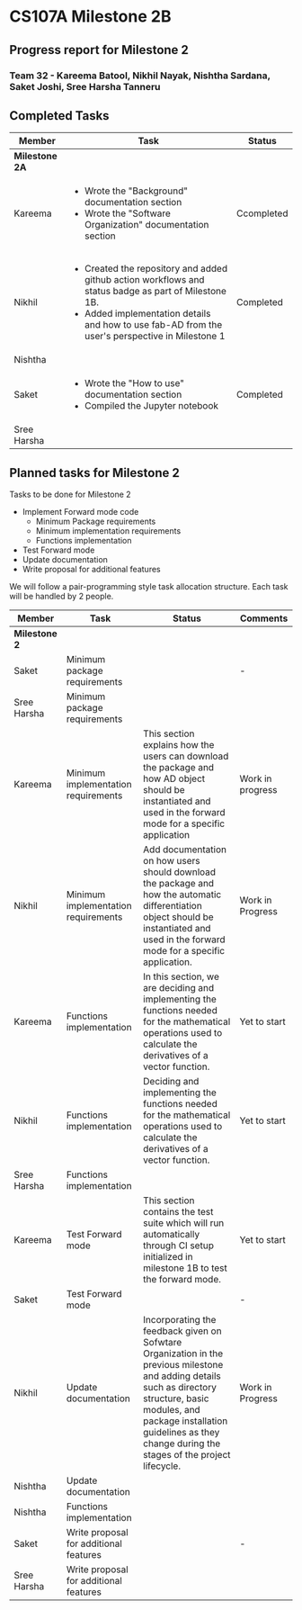 # CS107A Milestone 2B
## Progress report for Milestone 2
### Team 32 - Kareema Batool, Nikhil Nayak, Nishtha Sardana, Saket Joshi, Sree Harsha Tanneru

## Completed Tasks

| **Member**       | **Task**                                                                                                                                                                                                                      | **Status** |
|------------------|-------------------------------------------------------------------------------------------------------------------------------------------------------------------------------------------------------------------------------|------------|
| **Milestone 2A** |                                                                                                                                                                                                                               |            |
| Kareema          | <ul><li> Wrote the "Background" documentation section </li><li> Wrote the "Software Organization" documentation section</li></ul> | Ccompleted          |
| Nikhil           | <ul><li> Created the repository and added github action workflows and status badge as part of Milestone 1B. </li><li> Added implementation details and how to use fab-AD from the user's perspective in Milestone 1</li></ul> | Completed  |
| Nishtha          |                                                                                                                                                                                                                               |            |
| Saket            | <ul><li> Wrote the "How to use" documentation section </li><li> Compiled the Jupyter notebook </li></ul>                                                                                                                      | Completed  |
| Sree Harsha      |                                                                                                                                                                                                                               |            |

## Planned tasks for Milestone 2

Tasks to be done for Milestone 2
* Implement Forward mode code
  * Minimum Package requirements
  * Minimum implementation requirements
  * Functions implementation
* Test Forward mode
* Update documentation
* Write proposal for additional features

We will follow a pair-programming style task allocation structure. Each task will be handled by 2 people.

| **Member**      | **Task**         | **Status**                                                                                                                                                                                                                                      | **Comments**     |
|-----------------|------------------|-------------------------------------------------------------------------------------------------------------------------------------------------------------------------------------------------------------------------------------------------|------------------|
| **Milestone 2** |                  |                                                                                                                                                                                                                                                 |                  |
| Saket           | Minimum package requirements |                                                                                                                                                                                                                                                 | -                |
| Sree Harsha     | Minimum package requirements                |                                                                                                                                                                                                                                                 |                  |
| Kareema         | Minimum implementation requirements                | This section explains how the users can download the package and how AD object should be instantiated and used in the forward mode for a specific application                                                       | Work in progress                |
| Nikhil          | Minimum implementation requirements                | Add documentation on how users should download the package and how the automatic differentiation object should be instantiated and used in the forward mode for a specific application.                                                                                                                                                                                                                                                | Work in Progress |
| Kareema         | Functions implementation                | In this section, we are deciding and implementing the functions needed for the mathematical operations used to calculate the derivatives of a vector function.                                                                                                                                                                                                                                                |   Yet to start               | 
| Nikhil          | Functions implementation                | Deciding and implementing the functions needed for the mathematical operations used to calculate the derivatives of a vector function.                                                                                                          | Yet to start     |
| Sree Harsha     | Functions implementation                |                                                                                                                                                                                                                                                 |                  |
| Kareema         | Test Forward mode                | This section contains the test suite which will run automatically through CI setup initialized in milestone 1B to test the forward mode.                                                                                                                                                                                                                                               | Yet to start               |
| Saket           | Test Forward mode |                                                                                                                                                                                                                                                 | -                |
| Nikhil          | Update documentation                | Incorporating the feedback given on Sofwtare Organization in the previous milestone and adding details such as directory structure, basic modules, and package installation guidelines as they change during the stages of the project lifecycle. | Work in Progress |
| Nishtha         | Update documentation                |                                                                                                                                                                                                                                                 |                  |
| Nishtha         | Functions implementation                |                                                                                                                                                                                                                                                 |                  |
| Saket           | Write proposal for additional features |                                                                                                                                                                                                                                                 | -                |
| Sree Harsha     | Write proposal for additional features                |                                                                                                                                                                                                                                                 |                  |
              


